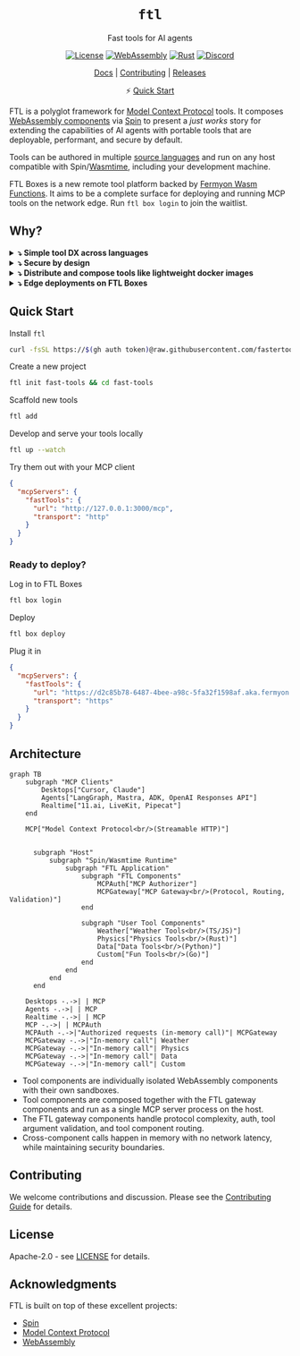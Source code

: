 <div align="center">

# `ftl`

Fast tools for AI agents

[![License](https://img.shields.io/badge/license-Apache%202.0-blue.svg)](LICENSE)
[![WebAssembly](https://img.shields.io/badge/WebAssembly-compatible-purple.svg)](https://webassembly.org/)
[![Rust](https://img.shields.io/badge/rust-1.86+-orange.svg)](https://www.rust-lang.org)
[![Discord](https://img.shields.io/discord/1397659435177869403?logo=discord&label=Discord&link=https%3A%2F%2Fdiscord.gg%2FZ9S5KuVD)](https://discord.gg/Z9S5KuVD)

[Docs](./docs/README.md) | [Contributing](./CONTRIBUTING.md) | [Releases](https://github.com/fastertools/ftl-cli/releases)

⚡️ [Quick Start](#quick-start)

</div>

FTL is a polyglot framework for [Model Context Protocol](https://modelcontextprotocol.io) tools. It composes [WebAssembly components](https://component-model.bytecodealliance.org/design/why-component-model.html) via [Spin](https://github.com/spinframework/spin) to present a *just works* story for extending the capabilities of AI agents with portable tools that are deployable, performant, and secure by default.

Tools can be authored in multiple [source languages](./sdk/README.md) and run on any host compatible with Spin/[Wasmtime](https://github.com/bytecodealliance/wasmtime), including your development machine.

FTL Boxes is a new remote tool platform backed by [Fermyon Wasm Functions](https://www.fermyon.com/wasm-functions). It aims to be a complete surface for deploying and running MCP tools on the network edge. Run `ftl box login` to join the waitlist.

## Why?

<details>
<summary><strong>⤵ Simple tool DX across languages</strong></summary>

* <details>
  <summary><strong>🦀 Rust</strong></summary>

  ```rust
  use ftl_sdk::{tools, text, ToolResponse};
  use serde::Deserialize;
  use schemars::JsonSchema;

  #[derive(Deserialize, JsonSchema)]
  struct ProcessInput {
      /// The message to process
      message: String,
  }

  tools! {
      /// Process a message
      fn process_message(input: ProcessInput) -> ToolResponse {
          text!("Processed: {}", input.message)
      }
      
      /// Reverse a string
      fn reverse_text(input: ProcessInput) -> ToolResponse {
          let reversed: String = input.message.chars().rev().collect();
          text!("{}", reversed)
      }
  }
  ```
  </details>

* <details>
  <summary><strong>🟦 TypeScript</strong></summary>

  ```typescript
  import { createTools, ToolResponse } from 'ftl-sdk'
  import { z } from 'zod'

  // Define schemas using Zod
  const ProcessSchema = z.object({
    message: z.string().describe('The message to process')
  })

  const ReverseSchema = z.object({
    text: z.string().describe('The text to reverse')
  })

  const handle = createTools({
    processMessage: {
      description: 'Process a message',
      inputSchema: z.toJSONSchema(ProcessSchema),
      handler: async (input: z.infer<typeof ProcessSchema>) => {
        return ToolResponse.text(`Processed: ${input.message}`)
      }
    },
    reverseText: {
      description: 'Reverse a string',
      inputSchema: z.toJSONSchema(ReverseSchema),
      handler: async (input: z.infer<typeof ReverseSchema>) => {
        const reversed = input.text.split('').reverse().join('')
        return ToolResponse.text(reversed)
      }
    }
  })

  //@ts-ignore
  addEventListener('fetch', (event: FetchEvent) => {
    event.respondWith(handle(event.request))
  })
  ```
  </details>

- Write tools in TypeScript, Rust, Python, Go, and [more](https://component-model.bytecodealliance.org/language-support.html). Tools are organized into tool components, which serve as isolated and distributable units.
- Combine tool components from different source languages onto a single sandboxed MCP server process that exposes an `/mcp` Streamable HTTP endpoint. See [Architecture](#architecture) for details.
- Tool components can be distributed on OCI registries like Docker Hub and GitHub Container Registry.
- High performance features like [SIMD](https://github.com/WebAssembly/spec/blob/main/proposals/simd/SIMD.md) are available in supported languages like Rust and C.
</details>

<details>
<summary><strong>⤵ Secure by design</strong></summary>

- Tool components within the sandboxed server process are themselves [individually isolated](https://component-model.bytecodealliance.org/design/why-component-model.html#benefits-of-the-component-model) and can each expose multiple tools.
- Allowed outbound hosts and accessible variables can be configured per individual tool component within a server.
- MCP endpoints are secured by configurable [protocol-compliant authorization](https://modelcontextprotocol.io/specification/2025-06-18/basic/authorization).
- Plug in your own JWT issuer or OIDC provider with simple configuration.
</details>

<details>
<summary><strong>⤵ Distribute and compose tools like lightweight docker images</strong></summary>

- Tools are compiled to self-contained Wasm binaries that are often < 1MB.
- Tools can be pushed and pulled directly from [OCI](https://opencontainers.org/)-compliant registries like Docker Hub, GitHub Container Registry, Amazon Elastic Container Registry, and more.
- Mix and match individual tools in your MCP server by registry URI. Allowed outbound network calls are configurable per tool.
</details>

<details>
<summary><strong>⤵ Edge deployments on FTL Boxes</strong></summary>

FTL Boxes is an end-to-end platform for running remote tools called by AI agents. It offers a distributed and flexible edge computing alternative to centralized MCP gateways and generic servers running language-specific MCP SDKs. FTL Boxes are powerful enough to do meaningful work themselves and snappy enough to serve as fast proxies to other servers. Boxes run on [Fermyon Wasm Functions](https://www.fermyon.com/wasm-functions) and [Akamai](https://www.akamai.com/why-akamai/global-infrastructure), the most globally distributed edge compute network.

- Tools cold start in under half a millisecond, automatically scale up to meet demand, and scale down to zero.
- Cost scales simply and predictably with invocations. There are no idle costs and no price variables like execution duration, region, memory, provisioned concurrency, reserved concurrency, [etc](https://aws.amazon.com/lambda/pricing/). Cold starts and init phases are architected out of the problem. Box specs are fixed and scaling is completely horizontal and automatic.
- Tools are automatically deployed across the global network edge. Tool calls are routed to a Box running on the most optimal Akamai edge PoP, enabling consistently low latency across geographic regions.
- Tool components are securely isolated within Boxes, which are sandboxed themselves.
- The FTL [components](#architecture) handle MCP implementation, auth, tool call routing, and tool call argument validation.
- High-performance programming patterns with low-level features like [SIMD](https://github.com/WebAssembly/spec/blob/main/proposals/simd/SIMD.md) are available in languages like Rust and C to unlock SOTA compute capabilities for real-time agents. Hashing, parsing, and other deterministic compute-bound operations for agents can be implemented performantly by the tool itself.
- Bring your own JWT issuer or OIDC provider via simple configuration. Or use FTL's by default.

FTL Boxes is just one possible deployment target. It is currently in early alpha with limited capacity. Run the `ftl box login` command to join the waitlist.
</details>

## Quick Start

Install `ftl`
```bash
curl -fsSL https://$(gh auth token)@raw.githubusercontent.com/fastertools/ftl-cli/main/install.sh | bash
```

Create a new project
```bash
ftl init fast-tools && cd fast-tools
```

Scaffold new tools
```bash
ftl add
```

Develop and serve your tools locally
```bash
ftl up --watch
```

Try them out with your MCP client
```json
{
  "mcpServers": {
    "fastTools": {
      "url": "http://127.0.0.1:3000/mcp",
      "transport": "http"
    }
  }
}
```

### Ready to deploy?

Log in to FTL Boxes
```bash
ftl box login
```

Deploy
```bash
ftl box deploy
```

Plug it in
```json
{
  "mcpServers": {
    "fastTools": {
      "url": "https://d2c85b78-6487-4bee-a98c-5fa32f1598af.aka.fermyon.tech/mcp",
      "transport": "https"
    }
  }
}
```

## Architecture

```mermaid
graph TB
    subgraph "MCP Clients"
        Desktops["Cursor, Claude"]
        Agents["LangGraph, Mastra, ADK, OpenAI Responses API"]
        Realtime["11.ai, LiveKit, Pipecat"]
    end
    
    MCP["Model Context Protocol<br/>(Streamable HTTP)"]
    

      subgraph "Host"
          subgraph "Spin/Wasmtime Runtime"
              subgraph "FTL Application"
                  subgraph "FTL Components"
                      MCPAuth["MCP Authorizer"]
                      MCPGateway["MCP Gateway<br/>(Protocol, Routing, Validation)"]
                  end
                  
                  subgraph "User Tool Components"
                      Weather["Weather Tools<br/>(TS/JS)"]
                      Physics["Physics Tools<br/>(Rust)"]
                      Data["Data Tools<br/>(Python)"]
                      Custom["Fun Tools<br/>(Go)"]
                  end
              end
          end
      end
    
    Desktops -.->| | MCP
    Agents -.->| | MCP
    Realtime -.->| | MCP
    MCP -.->| | MCPAuth
    MCPAuth -.->|"Authorized requests (in-memory call)"| MCPGateway
    MCPGateway -.->|"In-memory call"| Weather
    MCPGateway -.->|"In-memory call"| Physics
    MCPGateway -.->|"In-memory call"| Data
    MCPGateway -.->|"In-memory call"| Custom
```

- Tool components are individually isolated WebAssembly components with their own sandboxes.
- Tool components are composed together with the FTL gateway components and run as a single MCP server process on the host.
- The FTL gateway components handle protocol complexity, auth, tool argument validation, and tool component routing.
- Cross-component calls happen in memory with no network latency, while maintaining security boundaries.

## Contributing

We welcome contributions and discussion. Please see the [Contributing Guide](CONTRIBUTING.md) for details.

## License

Apache-2.0 - see [LICENSE](LICENSE) for details.

## Acknowledgments

FTL is built on top of these excellent projects:
- [Spin](https://github.com/fermyon/spin)
- [Model Context Protocol](https://modelcontextprotocol.io)
- [WebAssembly](https://webassembly.org)
